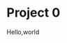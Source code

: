 # Project 0
<!DOCTYPE html>
 <html>
  <head>
   <title>My Webpage</title>
  </head>
  <body>
      Hello,world
  </body>
 </html>
